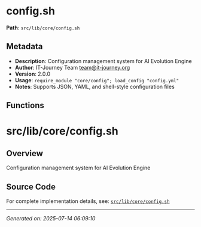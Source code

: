 # config.sh

**Path**: `src/lib/core/config.sh`

## Metadata

- **Description**: Configuration management system for AI Evolution Engine
- **Author**: IT-Journey Team <team@it-journey.org>
- **Version**: 2.0.0
- **Usage**: `require_module "core/config"; load_config "config.yml"`
- **Notes**: Supports JSON, YAML, and shell-style configuration files

## Functions

# src/lib/core/config.sh

## Overview

Configuration management system for AI Evolution Engine


## Source Code

For complete implementation details, see: [`src/lib/core/config.sh`](../../src/lib/core/config.sh)

---
*Generated on: 2025-07-14 06:09:10*
